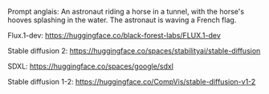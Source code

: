 Prompt anglais:
An astronaut riding a horse in a tunnel, with the horse's hooves splashing in the water. The astronaut is waving a French flag.


Flux.1-dev: https://huggingface.co/black-forest-labs/FLUX.1-dev

Stable diffusion 2: https://huggingface.co/spaces/stabilityai/stable-diffusion

SDXL: https://huggingface.co/spaces/google/sdxl

Stable diffusion 1-2: https://huggingface.co/CompVis/stable-diffusion-v1-2

